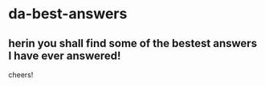 # da-best-answers
## herin you shall find some of the bestest answers I have ever answered!

cheers!
